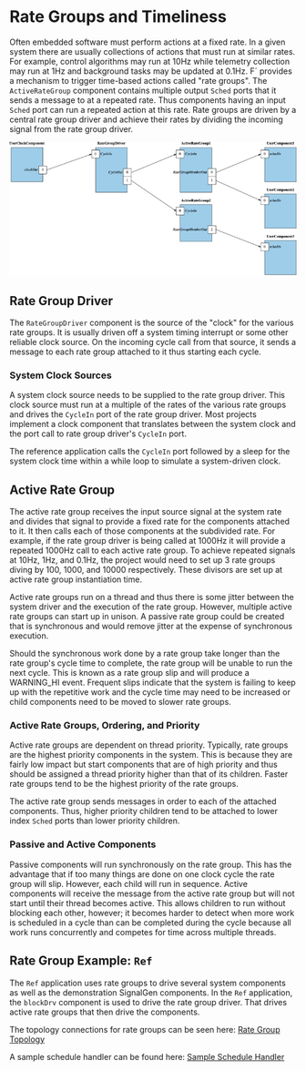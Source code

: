 # Rate Groups and Timeliness

Often embedded software must perform actions at a fixed rate. In a given system there are usually collections of actions
that must run at similar rates. For example, control algorithms may run at 10Hz while telemetry collection may run at
1Hz and background tasks may be updated at 0.1Hz. F´ provides a mechanism to trigger time-based actions called "rate
groups". The `ActiveRateGroup` component contains multiple output `Sched` ports that it sends a message to at a repeated
rate. Thus components having an input `Sched` port can run a repeated action at this rate. Rate groups are driven by a
central rate group driver and achieve their rates by dividing the incoming signal from the rate group driver.

![Rate Groups](./img/rate_group.png)

## Rate Group Driver

The `RateGroupDriver` component is the source of the "clock" for the various rate groups. It is usually driven off a
system timing interrupt or some other reliable clock source. On the incoming cycle call from that source, it sends a
message to each rate group attached to it thus starting each cycle.

### System Clock Sources

A system clock source needs to be supplied to the rate group driver. This clock source must run at a multiple of the rates of the various rate groups and drives the `CycleIn` port of the rate group driver. Most projects implement a
clock component that translates between the system clock and the port call to rate group driver's `CycleIn` port.

The reference application calls the `CycleIn` port followed by a sleep for the system clock time within a while loop to simulate a system-driven clock. 

## Active Rate Group

The active rate group receives the input source signal at the system rate and divides that signal to provide a fixed
rate for the components attached to it. It then calls each of those components at the subdivided rate. For example, if
the rate group driver is being called at 1000Hz it will provide a repeated 1000Hz call to each active rate group. To
achieve repeated signals at 10Hz, 1Hz, and 0.1Hz, the project would need to set up 3 rate groups diving by 100, 1000, and
10000 respectively. These divisors are set up at active rate group instantiation time.

Active rate groups run on a thread and thus there is some jitter between the system driver and the execution of the rate
group. However, multiple active rate groups can start up in unison. A passive rate group could be created that is
synchronous and would remove jitter at the expense of synchronous execution.

Should the synchronous work done by a rate group take longer than the rate group's cycle time to complete, the rate
group will be unable to run the next cycle. This is known as a rate group slip and will produce a WARNING_HI event.
Frequent slips indicate that the system is failing to keep up with the repetitive work and the cycle time may need to
be increased or child components need to be moved to slower rate groups.

### Active Rate Groups, Ordering, and Priority

Active rate groups are dependent on thread priority. Typically, rate groups are the highest priority components in the
system. This is because they are fairly low impact but start components that are of high priority and thus should be
assigned a thread priority higher than that of its children. Faster rate groups tend to be the highest priority of the
rate groups.

The active rate group sends messages in order to each of the attached components. Thus, higher priority children tend to
be attached to lower index `Sched` ports than lower priority children.

### Passive and Active Components

Passive components will run synchronously on the rate group. This has the advantage that if too many things are done on
one clock cycle the rate group will slip. However, each child will run in sequence. Active components will receive the
message from the active rate group but will not start until their thread becomes active. This allows children to run
without blocking each other, however; it becomes harder to detect when more work is scheduled in a cycle than can be
completed during the cycle because all work runs concurrently and competes for time across multiple threads.


## Rate Group Example: `Ref`

The `Ref` application uses rate groups to drive several system components as well as the demonstration SignalGen components.
In the `Ref` application, the `blockDrv` component is used to drive the rate group driver. That drives active rate groups
that then drive the components.

The topology connections for rate groups can be seen here:
[Rate Group Topology](https://github.com/nasa/fprime/blob/ddcb2ec138645da34cd4c67f250b67ee8bc67b26/Ref/Top/topology.fpp#L97-L124)

A sample schedule handler can be found here:
[Sample Schedule Handler](https://github.com/nasa/fprime/blob/ddcb2ec138645da34cd4c67f250b67ee8bc67b26/Ref/SignalGen/SignalGen.cpp#L98-L140)